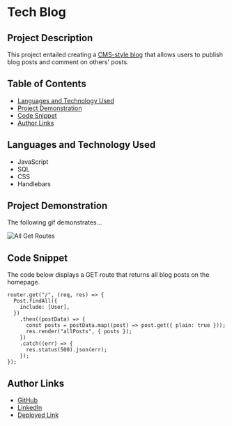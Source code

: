 # Tech Blog

## Project Description

This project entailed creating a [CMS-style blog](https://morning-inlet-30345.herokuapp.com/) that allows users to publish blog posts and comment on others' posts.

## Table of Contents

- [Languages and Technology Used](#languages-and-technology-used)
- [Project Demonstration](#project-demonstration)
- [Code Snippet](#code-snippet)
- [Author Links](#author-links)

## Languages and Technology Used

- JavaScript
- SQL
- CSS
- Handlebars

## Project Demonstration

The following gif demonstrates...

![All Get Routes](assets/demos/GET-all.gif)

## Code Snippet

The code below displays a GET route that returns all blog posts on the homepage.

```
router.get("/", (req, res) => {
  Post.findAll({
    include: [User],
  })
    .then((postData) => {
      const posts = postData.map((post) => post.get({ plain: true }));
      res.render("allPosts", { posts });
    })
    .catch((err) => {
      res.status(500).json(err);
    });
});
```

## Author Links

- [GitHub](https://github.com/lilyannekot)
- [LinkedIn](https://www.linkedin.com/in/lilykot/)
- [Deployed Link](https://morning-inlet-30345.herokuapp.com/)
